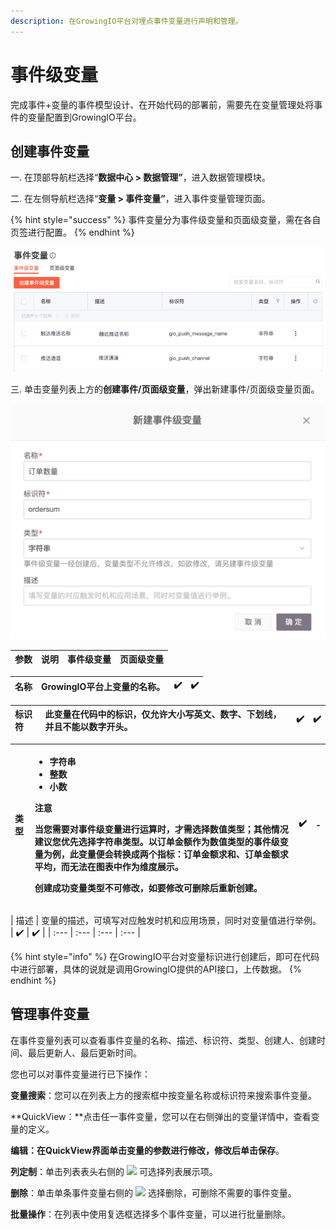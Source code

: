 ```yaml
---
description: 在GrowingIO平台对埋点事件变量进行声明和管理。
---
```


# 事件级变量

完成事件+变量的事件模型设计、在开始代码的部署前，需要先在变量管理处将事件的变量配置到GrowingIO平台。

## 创建事件变量

一. 在顶部导航栏选择“**数据中心 &gt; 数据管理”**，进入数据管理模块。

二. 在左侧导航栏选择“**变量 &gt; 事件变量”**，进入事件变量管理页面。

{% hint style="success" %}
事件变量分为事件级变量和页面级变量，需在各自页签进行配置。
{% endhint %}

![](../../../.gitbook/assets/image%20%2841%29.png)

三. 单击变量列表上方的**创建事件/页面级变量**，弹出新建事件/页面级变量页面。

![](../../../.gitbook/assets/image%20%2832%29.png)

| 参数 | 说明 | 事件级变量 | 页面级变量 |
| :--- | :--- | :--- | :--- |


| 名称 | GrowingIO平台上变量的名称。 | ✔️ | ✔️ |
| :--- | :--- | :--- | :--- |


| 标识符 | 此变量在代码中的标识，仅允许大小写英文、数字、下划线，并且不能以数字开头。 | ✔️ | ✔️ |
| :--- | :--- | :--- | :--- |


<table>
  <thead>
    <tr>
      <th style="text-align:left">&#x7C7B;&#x578B;</th>
      <th style="text-align:left">
        <ul>
          <li>&#x5B57;&#x7B26;&#x4E32;</li>
          <li>&#x6574;&#x6570;</li>
          <li>&#x5C0F;&#x6570;</li>
        </ul>
        <p>&#x6CE8;&#x610F;</p>
        <p>&#x5F53;&#x60A8;&#x9700;&#x8981;&#x5BF9;&#x4E8B;&#x4EF6;&#x7EA7;&#x53D8;&#x91CF;&#x8FDB;&#x884C;&#x8FD0;&#x7B97;&#x65F6;&#xFF0C;&#x624D;&#x9700;&#x9009;&#x62E9;&#x6570;&#x503C;&#x7C7B;&#x578B;&#xFF1B;&#x5176;&#x4ED6;&#x60C5;&#x51B5;&#x5EFA;&#x8BAE;&#x60A8;&#x4F18;&#x5148;&#x9009;&#x62E9;&#x5B57;&#x7B26;&#x4E32;&#x7C7B;&#x578B;&#x3002;&#x4EE5;<b>&#x8BA2;&#x5355;&#x91D1;&#x989D;</b>&#x4F5C;&#x4E3A;&#x6570;&#x503C;&#x7C7B;&#x578B;&#x7684;<b>&#x4E8B;&#x4EF6;&#x7EA7;&#x53D8;&#x91CF;</b>&#x4E3A;&#x4F8B;&#xFF0C;&#x6B64;&#x53D8;&#x91CF;&#x4FBF;&#x4F1A;&#x8F6C;&#x6362;&#x6210;&#x4E24;&#x4E2A;&#x6307;&#x6807;&#xFF1A;&#x8BA2;&#x5355;&#x91D1;&#x989D;&#x6C42;&#x548C;&#x3001;&#x8BA2;&#x5355;&#x91D1;&#x989D;&#x6C42;&#x5E73;&#x5747;&#xFF0C;&#x800C;&#x65E0;&#x6CD5;&#x5728;&#x56FE;&#x8868;&#x4E2D;&#x4F5C;&#x4E3A;&#x7EF4;&#x5EA6;&#x5C55;&#x793A;&#x3002;</p>
        <p>&#x521B;&#x5EFA;&#x6210;&#x529F;&#x53D8;&#x91CF;&#x7C7B;&#x578B;&#x4E0D;&#x53EF;&#x4FEE;&#x6539;&#xFF0C;&#x5982;&#x8981;&#x4FEE;&#x6539;&#x53EF;&#x5220;&#x9664;&#x540E;&#x91CD;&#x65B0;&#x521B;&#x5EFA;&#x3002;</p>
      </th>
      <th style="text-align:left">&#x2714;&#xFE0F;</th>
      <th style="text-align:left">-</th>
    </tr>
  </thead>
  <tbody></tbody>
</table>| 描述 | 变量的描述，可填写对应触发时机和应用场景，同时对变量值进行举例。 | ✔️ | ✔️ |
| :--- | :--- | :--- | :--- |


{% hint style="info" %}
在GrowingIO平台对变量标识进行创建后，即可在代码中进行部署，具体的说就是调用GrowingIO提供的API接口，上传数据。
{% endhint %}

## 管理事件变量

在事件变量列表可以查看事件变量的名称、描述、标识符、类型、创建人、创建时间、最后更新人、最后更新时间。

您也可以对事件变量进行已下操作：

**变量搜索**：您可以在列表上方的搜索框中按变量名称或标识符来搜索事件变量。

**QuickView：**点击任一事件变量，您可以在右侧弹出的变量详情中，查看变量的定义。

**编辑：**在QuickView界面单击变量的参数进行修改，修改后单击**保存**。

**列定制**：单击列表表头右侧的 ![](https://github.com/growingio/growingio-docs-v3/tree/d520f4a494f6c0635c83422f55c665597e79ee96/.gitbook/assets/lie-ding-zhi.png) 可选择列表展示项。

**删除**：单击单条事件变量右侧的 ![](https://github.com/growingio/growingio-docs-v3/tree/d520f4a494f6c0635c83422f55c665597e79ee96/.gitbook/assets/dian-dian-dian.png) 选择删除，可删除不需要的事件变量。

**批量操作**：在列表中使用复选框选择多个事件变量，可以进行批量删除。

